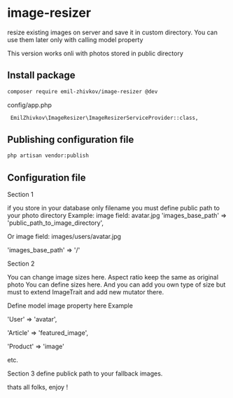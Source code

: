# image-resizer
resize existing images on server and save it in custom directory. You can use them later only with calling model property

This version works onli with photos stored in public directory




## Install package
``` bash
composer require emil-zhivkov/image-resizer @dev


```

config/app.php
``` bash
 EmilZhivkov\ImageResizer\ImageResizerServiceProvider::class,
```

## Publishing configuration file
``` bash
php artisan vendor:publish
```



## Configuration file

Section 1

if you store in your database only filename you must define public path to your photo directory
Example: 
image field: avatar.jpg
'images_base_path' => 'public_path_to_image_directory',

Or
image field: images/users/avatar.jpg

'images_base_path' => '/'



Section 2

You can change image sizes here. Aspect ratio keep the same as original photo
You can define sizes here. And you can add you own type of size but must to extend ImageTrait and add new mutator there.


Define model image property here
Example

'User' => 'avatar',

'Article' => 'featured_image',

'Product' => 'image'

etc.


Section 3
define publick path to your fallback images.

thats all folks, enjoy ! 
